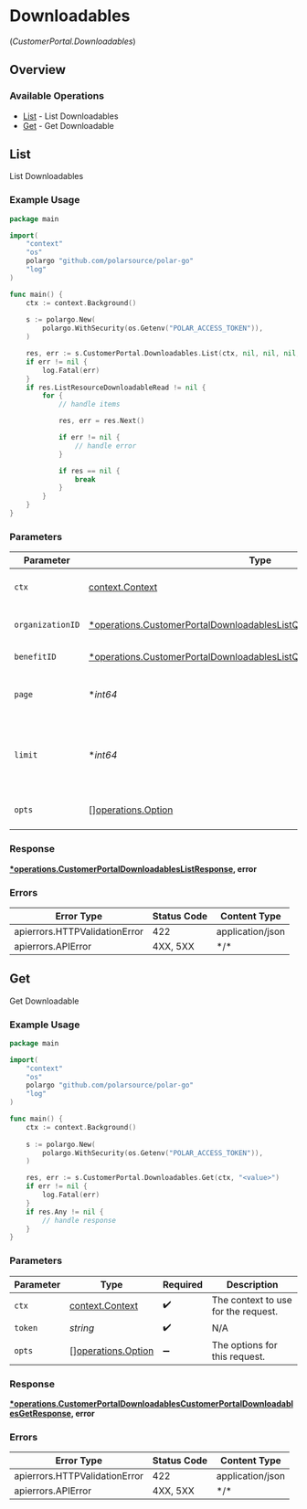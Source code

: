 # Downloadables
(*CustomerPortal.Downloadables*)

## Overview

### Available Operations

* [List](#list) - List Downloadables
* [Get](#get) - Get Downloadable

## List

List Downloadables

### Example Usage

```go
package main

import(
	"context"
	"os"
	polargo "github.com/polarsource/polar-go"
	"log"
)

func main() {
    ctx := context.Background()
    
    s := polargo.New(
        polargo.WithSecurity(os.Getenv("POLAR_ACCESS_TOKEN")),
    )

    res, err := s.CustomerPortal.Downloadables.List(ctx, nil, nil, nil, nil)
    if err != nil {
        log.Fatal(err)
    }
    if res.ListResourceDownloadableRead != nil {
        for {
            // handle items

            res, err = res.Next()

            if err != nil {
                // handle error
            }

            if res == nil {
                break
            }
        }
    }
}
```

### Parameters

| Parameter                                                                                                                                                             | Type                                                                                                                                                                  | Required                                                                                                                                                              | Description                                                                                                                                                           |
| --------------------------------------------------------------------------------------------------------------------------------------------------------------------- | --------------------------------------------------------------------------------------------------------------------------------------------------------------------- | --------------------------------------------------------------------------------------------------------------------------------------------------------------------- | --------------------------------------------------------------------------------------------------------------------------------------------------------------------- |
| `ctx`                                                                                                                                                                 | [context.Context](https://pkg.go.dev/context#Context)                                                                                                                 | :heavy_check_mark:                                                                                                                                                    | The context to use for the request.                                                                                                                                   |
| `organizationID`                                                                                                                                                      | [*operations.CustomerPortalDownloadablesListQueryParamOrganizationIDFilter](../../models/operations/customerportaldownloadableslistqueryparamorganizationidfilter.md) | :heavy_minus_sign:                                                                                                                                                    | Filter by organization ID.                                                                                                                                            |
| `benefitID`                                                                                                                                                           | [*operations.CustomerPortalDownloadablesListQueryParamBenefitIDFilter](../../models/operations/customerportaldownloadableslistqueryparambenefitidfilter.md)           | :heavy_minus_sign:                                                                                                                                                    | Filter by benefit ID.                                                                                                                                                 |
| `page`                                                                                                                                                                | **int64*                                                                                                                                                              | :heavy_minus_sign:                                                                                                                                                    | Page number, defaults to 1.                                                                                                                                           |
| `limit`                                                                                                                                                               | **int64*                                                                                                                                                              | :heavy_minus_sign:                                                                                                                                                    | Size of a page, defaults to 10. Maximum is 100.                                                                                                                       |
| `opts`                                                                                                                                                                | [][operations.Option](../../models/operations/option.md)                                                                                                              | :heavy_minus_sign:                                                                                                                                                    | The options for this request.                                                                                                                                         |

### Response

**[*operations.CustomerPortalDownloadablesListResponse](../../models/operations/customerportaldownloadableslistresponse.md), error**

### Errors

| Error Type                    | Status Code                   | Content Type                  |
| ----------------------------- | ----------------------------- | ----------------------------- |
| apierrors.HTTPValidationError | 422                           | application/json              |
| apierrors.APIError            | 4XX, 5XX                      | \*/\*                         |

## Get

Get Downloadable

### Example Usage

```go
package main

import(
	"context"
	"os"
	polargo "github.com/polarsource/polar-go"
	"log"
)

func main() {
    ctx := context.Background()
    
    s := polargo.New(
        polargo.WithSecurity(os.Getenv("POLAR_ACCESS_TOKEN")),
    )

    res, err := s.CustomerPortal.Downloadables.Get(ctx, "<value>")
    if err != nil {
        log.Fatal(err)
    }
    if res.Any != nil {
        // handle response
    }
}
```

### Parameters

| Parameter                                                | Type                                                     | Required                                                 | Description                                              |
| -------------------------------------------------------- | -------------------------------------------------------- | -------------------------------------------------------- | -------------------------------------------------------- |
| `ctx`                                                    | [context.Context](https://pkg.go.dev/context#Context)    | :heavy_check_mark:                                       | The context to use for the request.                      |
| `token`                                                  | *string*                                                 | :heavy_check_mark:                                       | N/A                                                      |
| `opts`                                                   | [][operations.Option](../../models/operations/option.md) | :heavy_minus_sign:                                       | The options for this request.                            |

### Response

**[*operations.CustomerPortalDownloadablesCustomerPortalDownloadablesGetResponse](../../models/operations/customerportaldownloadablescustomerportaldownloadablesgetresponse.md), error**

### Errors

| Error Type                    | Status Code                   | Content Type                  |
| ----------------------------- | ----------------------------- | ----------------------------- |
| apierrors.HTTPValidationError | 422                           | application/json              |
| apierrors.APIError            | 4XX, 5XX                      | \*/\*                         |